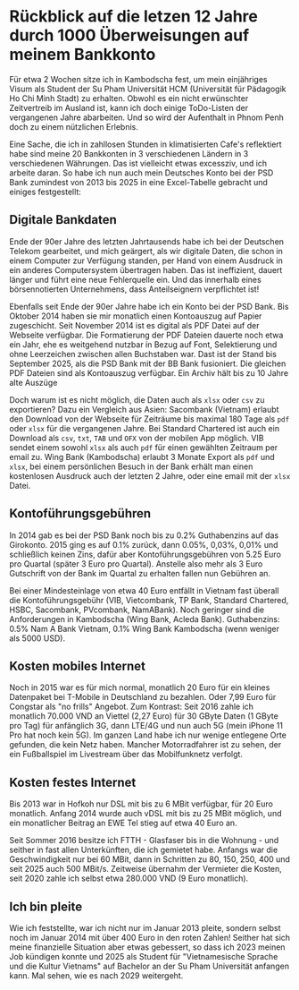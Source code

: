 # Rückblick auf die letzen 12 Jahre durch 1000 Überweisungen auf meinem Bankkonto

Für etwa 2 Wochen sitze ich in Kambodscha fest, um mein einjähriges Visum als Student der Su Pham Universität HCM (Universität für Pädagogik Ho Chi Minh Stadt) zu erhalten. Obwohl es ein nicht erwünschter Zeitvertreib im Ausland ist, kann ich doch einige ToDo-Listen der vergangenen Jahre abarbeiten. Und so wird der Aufenthalt in Phnom Penh doch zu einem nützlichen Erlebnis.

Eine Sache, die ich in zahllosen Stunden in klimatisierten Cafe's reflektiert habe sind meine 20 Bankkonten in 3 verschiedenen Ländern in 3 verschiedenen Währungen. Das ist vielleicht etwas excessziv, und ich arbeite daran. So habe ich nun auch mein Deutsches Konto bei der PSD Bank zumindest von 2013 bis 2025 in eine Excel-Tabelle gebracht und einiges festgestellt:

## Digitale Bankdaten

Ende der 90er Jahre des letzten Jahrtausends habe ich bei der Deutschen Telekom gearbeitet, und mich geärgert, als wir digitale Daten, die schon in einem Computer zur Verfügung standen, per Hand von einem Ausdruck in ein anderes Computersystem übertragen haben. Das ist ineffizient, dauert länger und führt eine neue Fehlerquelle ein. Und das innerhalb eines börsennotierten Unternehmens, dass Anteilseignern verpflichtet ist!

Ebenfalls seit Ende der 90er Jahre habe ich ein Konto bei der PSD Bank. Bis Oktober 2014 haben sie mir monatlich einen Kontoauszug auf Papier zugeschicht. Seit November 2014 ist es digital als PDF Datei auf der Webseite verfügbar. Die Formatierung der PDF Dateien dauerte noch etwa ein Jahr, ehe es weitgehend nutzbar in Bezug auf Font, Selektierung und ohne Leerzeichen zwischen allen Buchstaben war. Dast ist der Stand bis September 2025, als die PSD Bank mit der BB Bank fusioniert. Die gleichen PDF Dateien sind als Kontoauszug verfügbar. Ein Archiv hält bis zu 10 Jahre alte Auszüge

Doch warum ist es nicht möglich, die Daten auch als `xlsx` oder `csv` zu exportieren? Dazu ein Vergleich aus Asien: Sacombank (Vietnam) erlaubt den Download von der Webseite für Zeiträume bis maximal 180 Tage als `pdf` oder `xlsx` für die vergangenen Jahre. Bei Standard Chartered ist auch ein Download als `csv`, `txt`, `TAB` und `OFX` von der mobilen App möglich. VIB sendet einem sowohl `xlsx` als auch `pdf` für einen gewählten Zeitraum per email zu. Wing Bank (Kambodscha) erlaubt 3 Monate Export als `pdf` und `xlsx`, bei einem persönlichen Besuch in der Bank erhält man einen kostenlosen Ausdruck auch der letzten 2 Jahre, oder eine email mit der `xlsx` Datei.

## Kontoführungsgebühren

In 2014 gab es bei der PSD Bank noch bis zu 0.2% Guthabenzins auf das Girokonto. 2015 ging es auf 0.1% zurück, dann 0.05%, 0,03%, 0,01% und schließlich keinen Zins, dafür aber Kontoführungsgebühren von 5.25 Euro pro Quartal (später 3 Euro pro Quartal). Anstelle also mehr als 3 Euro Gutschrift von der Bank im Quartal zu erhalten fallen nun Gebühren an.

Bei einer Mindesteinlage von etwa 40 Euro entfällt in Vietnam fast überall die Kontoführungsgebühr (VIB, Vietcombank, TP Bank, Standard Chartered, HSBC, Sacombank, PVcombank, NamABank). Noch geringer sind die Anforderungen in Kambodscha (Wing Bank, Acleda Bank). Guthabenzins: 0.5% Nam A Bank Vietnam, 0.1% Wing Bank Kambodscha (wenn weniger als 5000 USD).

## Kosten mobiles Internet

Noch in 2015 war es für mich normal, monatlich 20 Euro für ein kleines Datenpaket bei T-Mobile in Deutschland zu bezahlen. Oder 7,99 Euro für Congstar als "no frills" Angebot. Zum Kontrast: Seit 2016 zahle ich monatlich 70.000 VND an Viettel (2,27 Euro) für 30 GByte Daten (1 GByte pro Tag) für anfänglich 3G, dann LTE/4G und nun auch 5G (mein iPhone 11 Pro hat noch kein 5G). Im ganzen Land habe ich nur wenige entlegene Orte gefunden, die kein Netz haben. Mancher Motorradfahrer ist zu sehen, der ein Fußballspiel im Livestream über das Mobilfunknetz verfolgt.

## Kosten festes Internet

Bis 2013 war in Hofkoh nur DSL mit bis zu 6 MBit verfügbar, für 20 Euro monatlich. Anfang 2014 wurde auch vDSL mit bis zu 25 MBit möglich, und ein monatlicher Beitrag an EWE Tel stieg auf etwa 40 Euro an.

Seit Sommer 2016 besitze ich FTTH - Glasfaser bis in die Wohnung - und seither in fast allen Unterkünften, die ich gemietet habe. Anfangs war die Geschwindigkeit nur bei 60 MBit, dann in Schritten zu 80, 150, 250, 400 und seit 2025 auch 500 MBit/s. Zeitweise übernahm der Vermieter die Kosten, seit 2020 zahle ich selbst etwa 280.000 VND (9 Euro monatlich).

## Ich bin pleite

Wie ich feststellte, war ich nicht nur im Januar 2013 pleite, sondern selbst noch im Januar 2014 mit über 400 Euro in den roten Zahlen! Seither hat sich meine finanzielle Situation aber etwas gebessert, so dass ich 2023 meinen Job kündigen konnte und 2025 als Student für "Vietnamesische Sprache und die Kultur Vietnams" auf Bachelor an der Su Pham Universität anfangen kann. Mal sehen, wie es nach 2029 weitergeht.
